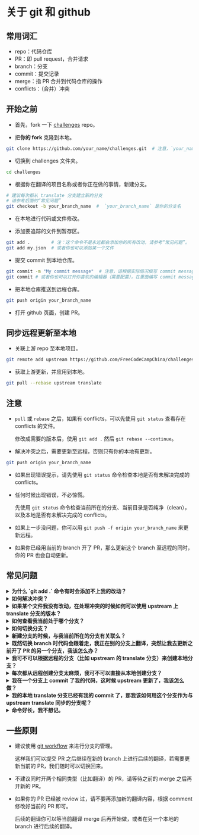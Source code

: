 # 关于 git 和 github
## 常用词汇
- repo：代码仓库
- PR：即 pull request，合并请求
- branch：分支
- commit：提交记录
- merge：指 PR 合并到代码仓库的操作
- conflicts：（合并）冲突

## 开始之前
* 首先，fork 一下 [challenges](https://github.com/FreeCodeCampChina/challenges.git) repo。

* 把**你的 fork** 克隆到本地。
```bash
git clone https://github.com/your_name/challenges.git  # 注意，`your_name` 是你的 github ID。
```
* 切换到 challenges 文件夹。
```bash
cd challenges
```
* 根据你在翻译的项目名称或者你正在做的事情，新建分支。
```bash
# 建议每次都从 translate 分支建立新的分支
# 请参考后面的“常见问题”
git checkout -b your_branch_name  #  `your_branch_name` 是你的分支名
```
* 在本地进行代码或文件修改。

* 添加要追踪的文件到暂存区。
```bash
git add .        # 注：这个命令不是永远都会添加你的所有改动，请参考“常见问题”。
git add my.json  # 或者你也可以添加某一个文件
```
* 提交 commit 到本地仓库。
```bash
git commit -m "My commit message"  # 注意，请根据实际情况填写 commit message。
git commit # 或者你也可以打开你喜欢的编辑器（需要配置），在里面编写 commit message。
```
* 把本地仓库推送到远程仓库。
```bash
git push origin your_branch_name
```
* 打开 github 页面，创建 PR。

## 同步远程更新至本地
* 关联上游 repo 至本地项目。
```bash
git remote add upstream https://github.com/FreeCodeCampChina/challenges.git
```
* 获取上游更新，并应用到本地。
```bash
git pull --rebase upstream translate
```

## 注意
* `pull` 或 `rebase` 之后，如果有 conflicts，可以先使用 `git status` 查看存在 conflicts 的文件。

  修改成需要的版本后，使用 `git add .` 然后 `git rebase --continue`。
   
* 解决冲突之后，需要更新至远程，否则只有你的本地有更新。
```bash
git push origin your_branch_name
```
* 如果出现错误提示，请先使用 `git status` 命令检查本地是否有未解决完成的 conflicts。

* 任何时候出现错误，不必惊慌。

  先使用 `git status` 命令检查当前所在的分支、当前目录是否纯净（clean），以及本地是否有未解决完成的 conflicts。

* 如果上一步没问题，你可以用 `git push -f origin your_branch_name` 来更新远程。

* 如果你已经用当前的 branch 开了 PR，那么更新这个 branch 至远程的同时，你的 PR 也会自动更新。

## 常见问题
<details><summary><b>为什么 `git add .` 命令有时会添加不上我的改动？</b></summary>

注意，`git add .` 中的 `.` 表示“当前路径”。

因此，如果你通过 `cd` 命令切换到子目录，并在里面执行 `git add .`，那么外面的改动则不会添加。

然而，如果你在父级目录执行 `git add .`，子级目录里的文件改动是会添加的。

真正的“添加所有文件”的命令是 `git add --all`，可以简写为 `git add -A`。

对于这个翻译项目，我们很少会需要 `cd` 进子目录。因此，一般情况下使用 `git add .` 就足够了。

</details>

<details><summary><b>如何解决冲突？</b></summary>

对于任何多人协作项目，有 merge conflicts 是十分正常的。

如果你在命令行中看到了 `CONFLICTS` 这样的输出，那就表示有冲突。

这时，你需要先使用 `git status` 命令来查看冲突发生的文件。

一般来说，有冲突的文件会显示成这样：

```text
some code ....（这里的代码是没有冲突的）
<<<<<<< HEAD
code version 1
code version 1
=======
code version 2
code version 2
>>>>>>> your_branch_name
yet some other code ....（这里的代码也是没有冲突的）
```

注意，里面的 `HEAD` 和 `your_branch_name` 位置可能互换，也可能会是其他内容，比如一个 commit hash。

其中，`<<<<<<<` 与 `=======` 之间为代码的一个版本，`=======` 与 `>>>>>>>` 之间为代码的另一个版本。

你需要来决定使用哪个版本的代码，修改的时候，把 `<<<<<<<`、`=======` 和 `>>>>>>>` 这三行都删掉。

以及，删掉你不需要的那个版本，保留你需要的版本。

处理完所有的冲突文件后，（由于我们执行的是 `git pull --rebase`），那么我们需要 `git add .`，然后 `git rebase --continue`

</details>

<details><summary><b>如果某个文件我没有改动，在处理冲突的时候如何可以使用 upstream 上 translate 分支的版本？</b></summary>

有时，可能会存在你没修改某个文件的内容，然而它却出现在了 conflicts 里（特别是如果你之前使用过 `pull`，而不是 `pull --rebase`）。

这时，我们输入：。

```bash
git fetch upstream
git checkout upstream/translate -- the/path/to/that_file
```

这时，你本地的这个文件就变成和远程一样了。

处理之后，记得 `git add .`。

</details>

<details><summary><b>如何查看我当前处于哪个分支？</b></summary>

`git branch` 可以列出本地所有的分支名，前面打星号（*）的就是你当前所在的分支。

</details>

<details><summary><b>如何切换分支？</b></summary>

`git checkout some_branch_name` 就可以切换到对应的分支。

以及，`git checkout -` 可以切换到上一个切换过的分支。

在两个分支之间来回切换的时候，这个命令会很有用。

</details>

<details><summary><b>新建分支的时候，与我当前所在的分支有关联么？</b></summary>

有，新建分支的时候，当前所在分支的所有 `commit` 也会添加到新的分支里面。

以及，如果你本地有未 `commit` 的改动（哪怕已经 `add` 过），同样会在新建分支的时候带过去。

</details>

<details><summary><b>既然切换 branch 时代码会跟着走，我正在别的分支上翻译，突然让我去更新之前开了 PR 的另一个分支，我该怎么办？</b></summary>

你有两个选择，`commit` 或者 `stash`：

* `commit` 很简单，在当前分支上 `git add .` 然后 `git commit -m "xx"`，这时候你就可以使用 `checkout` 命令切换到其他分支了。

* 在当前分支上 `git stash`，然后切换到其他分支。完成那边的更新后，切换回来，然后 `git stash pop`，你之前的代码改动就都回来了。

需要注意的是，使用 `git stash pop` 会有丢代码的潜在风险，推荐使用 `git stash apply stash@{x}`，其中 `x` 为一个数字。

如果你不确定你的做法是否正确，或者不了解这个命令，请在使用之前查清资料，或者在群里提问。

**切换分支前，为防止把本地弄乱，前先使用 `git status` 来检查本地是否 “clean”。**

</details>

<details><summary><b>我可不可以根据远程的分支（比如 upstream 的 translate 分支）来创建本地分支？</b></summary>

可以：
```bash
git fetch upstream
git checkout -b my_branch_name upstream/translate
```

</details>

<details><summary><b>每次都从远程创建分支太麻烦，我可不可以直接从本地创建分支？</b></summary>

可以。建议使用本地的 translate 分支保持与 upstream 中的 translate 分支保持更新。这样做的好处是：

* 每次新建分支的时候，切换到本地的 translate 分支，然后 `git checkout -b my_new_branch` 就好了。

* 如果 upstream 的 translate branch 有更新，你只需要在切换到 translate 分支之后，`git pull --rebase upstream translate` 即可完成对本地 translate 分支的更新。再创建新的分支，就是基于 upstream 里最新的代码了，这样可以减少 conflicts 出现的可能。

</details>

<details><summary><b>我在一个分支上 commit 了我的代码，这时候 upstream 更新了，我该怎么做？</b></summary>

```bash
git pull --rebase upstream translate
```

</details>

<details><summary><b>我的本地 translate 分支已经有我的 commit 了，那我该如何用这个分支作为与 upstream translate 同步的分支呢？</b></summary>

**如果你目前在 translate 提交的内容不再需要了（比如，已经 merge），那你可以先切换到 translate，然后：**

```bash
git fetch upstream
git reset --hard upstream/translate
```

虽然 `git reset` 命令不危险，但在执行这个操作之前，建议你先在群里问一下。

</details>

<details><summary><b>命令好长，我不想记。</b></summary>

`alias` 了解一下。在命令行里执行：

```bash
git config --global alias.gx 'pull --rebase upstream translate'
```

下次，执行 `git gx`（记忆：git 更新），就会执行你定义好的命令了。

</details>

## 一些原则
* 建议使用 [git workflow](https://guides.github.com/introduction/flow/) 来进行分支的管理。

  这样我们可以提交 PR 之后继续在新的 branch 上进行后续的翻译，若需要更新当前的 PR，我们随时可以切换回来。
   
* 不建议同时开两个相同类型（比如翻译）的 PR，请等待之前的 merge 之后再开新的 PR。

* 如果你的 PR 已经被 review 过，请不要再添加新的翻译内容，根据 comment 修改好当前的 PR 即可。

  后续的翻译你可以等当前翻译 merge 后再开始做，或者在另一个本地的 branch 进行后续的翻译。

